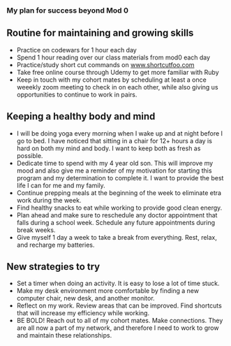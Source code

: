 ### My plan for success beyond Mod 0

## Routine for maintaining and growing skills

- Practice on codewars for 1 hour each day
- Spend 1 hour reading over our class materials from mod0 each day
- Practice/study short cut commands on www.shortcutfoo.com  
- Take free online course through Udemy to get more familiar with Ruby
- Keep in touch with my cohort mates by scheduling at least a once weeekly zoom meeting to check in on each other, while also giving us opportunities to continue to work in pairs.

## Keeping a healthy body and mind

- I will be doing yoga every morning when I wake up and at night before I go to bed. I have noticed that sitting in a chair for 12+ hours a day is hard on both my mind and body. I want to keep both as fresh as possible.
- Dedicate time to spend with my 4 year old son. This will improve my mood and also give me a reminder of my motivation for starting this program and my determination to complete it. I want to provide the best life I can for me and my family. 
- Continue prepping meals at the beginning of the week to eliminate etra work during the week.
- Find healthy snacks to eat while working to provide good clean energy.
-  Plan ahead and make sure to reschedule any doctor appointment that falls during a school week. Schedule any future appointments during break weeks. 
- Give myself 1 day a week to take a break from everything. Rest, relax, and recharge my batteries. 

## New strategies to try

- Set a timer when doing an activity. It is easy to lose a lot of time stuck. 
- Make my desk environment more comfortable by finding a new computer chair, new desk, and another monitor. 
- Reflect on my work. Review areas that can be improved. Find shortcuts that will increase my efficiency while working. 
- BE BOLD! Reach out to all of my cohort mates. Make connections. They are all now a part of my network, and therefore I need to work to grow and maintain these relationships.



